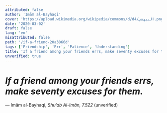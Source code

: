 ```yaml
---
attributed: false
author: 'Imām al-Bayhaqi'
cover: 'https://upload.wikimedia.org/wikipedia/commons/d/d4/البيهقي.png'
date: '2020-03-02'
draft: false
lang: 'en'
misattributed: false
path: '/if-a-friend-20a3866d'
tags: ['Friendship', 'Err', 'Patience', 'Understanding']
title: 'If a friend among your friends errs, make seventy excuses for them.'
unverified: true
---
```


# *If a friend among your friends errs, make seventy excuses for them.*
&mdash; Imām al-Bayhaqi, <cite>Shu‘ab Al-Imān, 7.522</cite> (unverified)